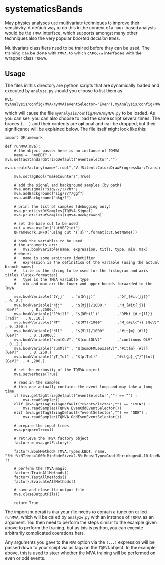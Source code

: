 systematicsBands
=========================

May physics analyses use multivariate techniques to improve their
sensitivity. A default way to do this in the context of a `ROOT`-based
analysis would be the `TMVA` interface, which supports amongst many
other techniques also the very popular *boosted decision trees*.

Multivariate classifiers need to be trained before they can be
used. The training can be done with `TMVA`, to which `CAFCore`
interfaces with the wrapper class `TQMVA`.

Usage
--------------------

The files in this directory are python scripts that are dynamically
loaded and executed by `analyze.py` should you choose to list them as

    MVA: myAnalysis/config/MVA/myMVA(eventSelector="Even"),myAnalysis/config/MVA/myMVA(eventSelector="Odd")

which will cause the file `myAnalysis/config/MVA/myMVA.py` to be
loaded. As you can see, you can also choose to load the same script
several times. The braces `(...)` and their contents are optional and
can be dropped, but their significance will be explained below. The
file itself might look like this:

    import QFramework

    def runMVA(mva):
        # the object passed here is an instance of TQMVA
        name =  "myBDT" + mva.getTagStandardStringDefault("eventSelector","")
        mva.createFactory(name+".root","V:!Silent:Color:DrawProgressBar:Transformations=I:AnalysisType=Classification")
    
        mva.setTagBool("makeCounters",True)
    
        # add the signal and background samples (by path)
        mva.addSignal("sig/?//?/vbf")
        mva.addBackground("sig/?/?/ggf")
        mva.addBackground("bkg/?")

        # print the list of samples (debugging only)
        mva.printListOfSamples(TQMVA.Signal)
        mva.printListOfSamples(TQMVA.Background)
    
        # set the base cut to be used
        cut = mva.useCut("CutVBF2jet")
        QFramework.INFO("using cut '{:s}'".format(cut.GetName()))
    
        # book the variables to be used
        # the arguments are:
        #   mva.bookVariable(name, expression, title, type, min, max)
        # where:
        #   name is some arbitrary identifier
        #   expression is the definition of the variable (using the actual branch names)
        #   title is the string to be used for the histogram and axis titles (latex-formatted)
        #   type is the TMVA variable type
        #   min and max are the lower and upper bounds forwarded to the TMVA
    
        mva.bookVariable("DYjj"   , "$(DYjj)"          ,"DY_{#it{jj}}"           , 0.,8.)
        mva.bookVariable("Mjj"    , "$(Mjj)/1000."     ,"M_{#it{jj}} [GeV]"      , 0.,2500.)
        mva.bookVariable("DPhill" , "$(DPhill)"        ,"DPhi_{#it{ll}} [rad]"   , 0.,10.)
        mva.bookVariable("MT"     , "$(MT)/1000"       ,"M_{#it{T}} [GeV]"       , 0.,290.)
        mva.bookVariable("Mll"    , "$(Mll)/1000"      ,"#it{m}_{#ll} [GeV]"     , 0.,10000.)
        mva.bookVariable("contOLV", "$(contOLV)"       ,"continous OLV"          , 0.,2.)
        mva.bookVariable("SumMlj" , "$(SumOFMLepxJety)","#it{m}_{#lj} [GeV]"     , 0.,250.)
        mva.bookVariable("pT_Tot" , "$(ptTot)"        ,"#it{p}_{T}^{tot} [GeV]"  , 0.,200.)
  
        # set the verbosity of the TQMVA object
        mva.setVerbose(True)
  
        # read in the samples 
        # this one actually contains the event loop and may take a long time
        if (mva.getTagStringDefault("eventSelector","") == "") :
            mva.readSamples()
        elif (mva.getTagStringDefault("eventSelector","") == "EVEN") :
            mva.readSamples(TQMVA.EvenOddEventSelector())
        elif (mva.getTagStringDefault("eventSelector","") == "ODD") :
            mva.readSamples(TQMVA.OddEvenEventSelector())
  
        # prepare the input trees
        mva.prepareTrees()
      
        # retrieve the TMVA factory object
        factory = mva.getFactory()
    
        factory.BookMethod( TMVA.Types.kBDT, name, "!H:!V:NTrees=1000:MinNodeSize=2.5%:BoostType=Grad:Shrinkage=0.10:UseBaggedBoost:BaggedSampleFraction=0.5:DoBoostMonitor:MaxDepth=3:NegWeightTreatment=IgnoreNegWeightsInTraining" );	
  
        # perform the TMVA magic
        factory.TrainAllMethods()
        factory.TestAllMethods()
        factory.EvaluateAllMethods()
  
        # save and close the output file
        mva.closeOutputFile()
  
        return True

The important detail is that your file needs to contain a function
called `runMVA`, which will be called by `analyze.py` with an instance
of `TQMVA` as an argument. You then need to perform the steps similar
to the example given above to perform the training, but as this is
python, you can execute arbitrarily complicated operations here. 

Any arguments you gave to the `MVA` option via the `(...)` expression
will be passed down to your script via as tags on the `TQMVA`
object. In the example above, this is used to steer whether the MVA
training will be performed on even or odd events.